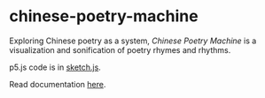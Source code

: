 # chinese-poetry-machine

Exploring Chinese poetry as a system, _Chinese Poetry Machine_ is a visualization and sonification of poetry rhymes and rhythms.

p5.js code is in [sketch.js](./sketch.js).

Read documentation [here](https://itp.leqihe.online/2020/12/13/icm-final-chinese-poetry-sound-machine/).
